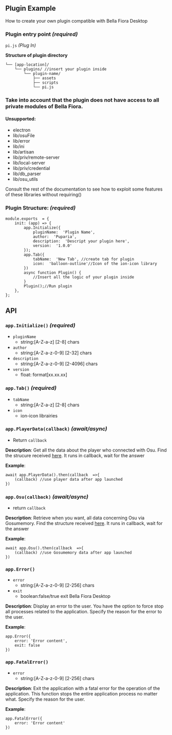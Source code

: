 ## Plugin Example
How to create your own plugin compatible with Bella Fiora Desktop

### Plugin entry point *(required)*

`pi.js` *(Plug In)*

**Structure of plugin directory**
````
└── [app-location]/  
	└── plugins/ //insert your plugin inside 
		└── plugin-name/ 
			├── assets 
			├── scripts 
			└── pi.js
````
### Take into account that the plugin does not have access to all private modules of Bella Fiora.
#### Unsupported:
 - electron 
 - lib/osuFile 
 - lib/error 
 - lib/ini 
 - lib/artisan
 - lib/priv/remote-server
 - lib/local-server
 - lib/priv/credential
 - lib/db_parser
 - lib/osu_utils

Consult the rest of the documentation to see how to exploit some features of these libraries without requiring()


### Plugin Structure: *(required)*

````JS
module.exports  = {
	init: (app) => {
		app.Initialize({
			pluginName:  'Plugin Name',
			author:  'Puparia',
			description:  'Descript your plugin here',
			version:  '1.0.0' 
		});
		app.Tab({
			tabName:  'New Tab', //create tab for plugin
			icon:  'balloon-outline'//Icon of the ion-icon library
		})
		async function Plugin() {
			//Insert all the logic of your plugin inside
		}
		Plugin();//Run plugin
	},
};
````
##  API



### `app.Initialize()` *(required)*

 - `pluginName` 
	 - string:[A-Z-a-z] [2-8] chars
 - `author`
	 - string:[A-Z-a-z-0-9] [2-32] chars
 - `description`
	 - string:[A-Z-a-z-0-9] [2-4096] chars
 - `version` 
	 - float: format[xx.xx.xx]

### `app.Tab()` *(required)*

 - `tabName`
	 - string:[A-Z-a-z] [2-8] chars
 - `icon`
	 - ion-icon librairies
 
 ### `app.PlayerData(callback)` *(await/async)*
 - Return `callback`
 
  **Description**:
Get all the data about the player who connected with Osu. Find the strucure received [here](url).
It runs in callback, wait for the answer

**Example**:
````JS
await app.PlayerData().then(callback  =>{
	(callback) //use player data after app launched
})
````
### `app.Osu(callback)` *(await/async)*
 - return `callback`
 
 **Description**:
Retrieve when you want, all data concerning Osu via Gosumemory.
Find the structure received [here](url).
It runs in callback, wait for the answer

**Example**:
````JS
await app.Osu().then(callback  =>{
	(callback) //use Gosumemory data after app launched
})
````
### `app.Error()`
 - `error`
	 - string:[A-Z-a-z-0-9] [2-256] chars
 - `exit`
	 - boolean:false/true exit Bella Fiora Desktop 

**Description**:
Display an error to the user. You have the option to force stop all processes related to the application. Specify the reason for the error to the user.

**Example**:
````JS
app.Error({
	error: 'Error content',
	exit: false 
})
````
### `app.FatalError()`
 - `error`
	 - string:[A-Z-a-z-0-9] [2-256] chars

**Description**:
Exit the application with a fatal error for the operation of the application. This function stops the entire application process no matter what. Specify the reason for the user.

**Example**:
````JS
app.FatalError({
	error: 'Error content'
})
````

 

